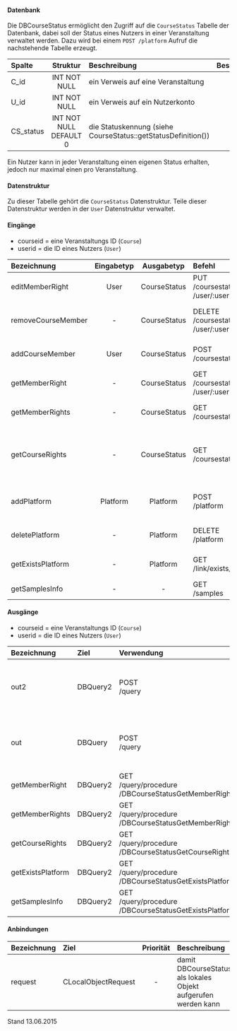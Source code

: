 <!--
  - @file de.md
  -
  - @license http://www.gnu.org/licenses/gpl-3.0.html GPL version 3
  -
  - @package OSTEPU (https://github.com/ostepu/system)
  - @since 0.3.4
  -
  - @author Till Uhlig <till.uhlig@student.uni-halle.de>
  - @date 2015
 -->

#### Datenbank
Die DBCourseStatus ermöglicht den Zugriff auf die `CourseStatus` Tabelle der Datenbank, dabei soll
der Status eines Nutzers in einer Veranstaltung verwaltet werden.
Dazu wird bei einem `POST /platform` Aufruf die nachstehende Tabelle erzeugt.

| Spalte        | Struktur  | Beschreibung | Besonderheit |
| :------       |:---------:| :------------| -----------: |
|C_id|INT NOT NULL| ein Verweis auf eine Veranstaltung |-|
|U_id|INT NOT NULL| ein Verweis auf ein Nutzerkonto |-|
|CS_status|INT NOT NULL DEFAULT 0| die Statuskennung (siehe CourseStatus::getStatusDefinition()) |-|

Ein Nutzer kann in jeder Veranstaltung einen eigenen Status erhalten, jedoch nur maximal einen pro Veranstaltung.

#### Datenstruktur
Zu dieser Tabelle gehört die `CourseStatus` Datenstruktur.
Teile dieser Datenstruktur werden in der `User` Datenstruktur verwaltet.

#### Eingänge
- courseid = eine Veranstaltungs ID (`Course`)
- userid = die ID eines Nutzers (`User`)

| Bezeichnung  | Eingabetyp  | Ausgabetyp | Befehl | Beschreibung |
| :----------- |:-----------:| :---------:| :----- | :----------- |
|editMemberRight|User|CourseStatus|PUT<br>/coursestatus/course/:courseid<br>/user/:userid| verändert einen Kursstatus |
|removeCourseMember|-|CourseStatus|DELETE<br>/coursestatus/course/:courseid<br>/user/:userid| entfernt einen Nutzer aus der Veranstaltung (nur Status wird entfernt) |
|addCourseMember|User|CourseStatus|POST<br>/coursestatus| fügt einen Nutzer einer Veranstaltung hinzu |
|getMemberRight|-|CourseStatus|GET<br>/coursestatus/course/:courseid<br>/user/:userid| gibt den Status eine Nutzers in einer Veranstaltung aus |
|getMemberRights|-|CourseStatus|GET<br>/coursestatus/user/:userid| gibt alle Kurszugehörigkeiten eines Nutzers aus |
|getCourseRights|-|CourseStatus|GET<br>/coursestatus/course/:courseid| gibt die Kursstatuse einer Veranstaltung zurück (also alle Nutzer aus der dieser Veranstaltung) |
|addPlatform|Platform|Platform|POST<br>/platform|installiert dies zugehörige Tabelle und die Prozeduren für diese Plattform|
|deletePlatform|-|Platform|DELETE<br>/platform|entfernt die Tabelle und Prozeduren aus der Plattform|
|getExistsPlatform|-|Platform|GET<br>/link/exists/platform| prüft, ob die Tabelle und die Prozeduren existieren |
|getSamplesInfo|-|-|GET<br>/samples| ??? |

#### Ausgänge
- courseid = eine Veranstaltungs ID (`Course`)
- userid = die ID eines Nutzers (`User`)

| Bezeichnung  | Ziel  | Verwendung | Beschreibung |
| :----------- |:----- | :--------- | :----------- |
|out2|DBQuery2|POST<br>/query| wird für EDIT, DELETE<br>und POST<br>SQL-Templates verwendet |
|out|DBQuery|POST<br>/query| wird für EDIT, DELETE<br>und POST<br>SQL-Templates verwendet |
|getMemberRight|DBQuery2|GET<br>/query/procedure<br>/DBCourseStatusGetMemberRight/:courseid/:userid| Prozeduraufruf |
|getMemberRights|DBQuery2|GET<br>/query/procedure<br>/DBCourseStatusGetMemberRights/:userid| Prozeduraufruf |
|getCourseRights|DBQuery2|GET<br>/query/procedure<br>/DBCourseStatusGetCourseRights/:courseid| Prozeduraufruf |
|getExistsPlatform|DBQuery2|GET<br>/query/procedure<br>/DBCourseStatusGetExistsPlatform| Prozeduraufruf |
|getSamplesInfo|DBQuery2|GET<br>/query/procedure<br>/DBCourseStatusGetExistsPlatform| Prozeduraufruf |

#### Anbindungen
| Bezeichnung  | Ziel  | Priorität | Beschreibung |
| :----------- |:----- | :--------:| :------------|
|request|CLocalObjectRequest|-| damit DBCourseStatus als lokales Objekt aufgerufen werden kann |

Stand 13.06.2015